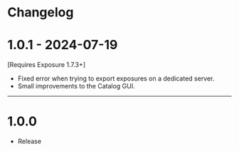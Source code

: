 # Changelog

# 1.0.1 - 2024-07-19
[Requires Exposure 1.7.3+]
- Fixed error when trying to export exposures on a dedicated server.
- Small improvements to the Catalog GUI.

---

# 1.0.0
- Release
